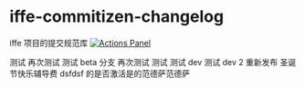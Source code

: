 # iffe-commitizen-changelog

iffe 项目的提交规范库
[![Actions Panel](https://img.shields.io/badge/actionspanel-enabled-brightgreen)](https://www.actionspanel.app/app/tangzijun/iffe-commit)

测试
再次测试
测试 beta 分支
再次测试
测试
测试 dev
测试 dev 2
重新发布
圣诞节快乐辅导费
dsfdsf
的是否激活是的范德萨范德萨
